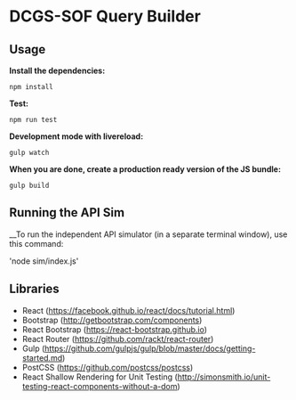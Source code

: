 # DCGS-SOF Query Builder

## Usage

__Install the dependencies:__

`npm install`

__Test:__

`npm run test`

__Development mode with livereload:__

`gulp watch`

__When you are done, create a production ready version of the JS bundle:__

`gulp build`

## Running the API Sim

__To run the independent API simulator (in a separate terminal window), use this command: 

'node sim/index.js'

## Libraries

- React (https://facebook.github.io/react/docs/tutorial.html)
- Bootstrap (http://getbootstrap.com/components)
- React Bootstrap (https://react-bootstrap.github.io)
- React Router (https://github.com/rackt/react-router)
- Gulp (https://github.com/gulpjs/gulp/blob/master/docs/getting-started.md)
- PostCSS (https://github.com/postcss/postcss)
- React Shallow Rendering for Unit Testing (http://simonsmith.io/unit-testing-react-components-without-a-dom)